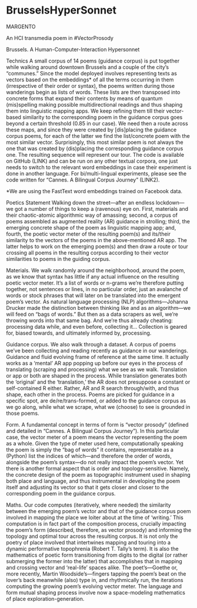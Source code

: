 # BrusselsHyperSonnet

MARGENTO

An HCI transmedia poem in #VectorProsody 

Brussels. A Human-Computer-Interaction Hypersonnet

Technics 
A small corpus of 14 poems (guidance corpus) is put together while walking around downtown Brussels and a couple of the city’s “communes.” Since the model deployed involves representing texts as vectors based on the embeddings* of all the terms occurring in them (irrespective of their order or syntax), the poems written during those wanderings begin as lists of words. These lists are then transposed into concrete forms that expand their contents by means of quantum (mis)spelling making possible multidirectional readings and thus shaping them into linguistic mapping apps. We keep refining them till their vector-based similarity to the corresponding poem in the guidance corpus goes beyond a certain threshold (0.85 in our case). We need then a route across these maps, and since they were created by [dis]placing the guidance corpus poems, for each of the latter we find the list/concrete poem with the most similar vector. Surprisingly, this most similar poem is not always the one that was created by (dis)placing the corresponding guidance corpus one. The resulting sequence will represent our tour.
The code is available on GitHub (LINK) and can be run on any other textual corpora, one just needs to switch to the relevant word embeddings in case their experiment is done in another language. For bi/multi-lingual experiments, please see the code written for “Cannes. A Bilingual Corpus Journey” (LINK2). 

*We are using the FastText word embeddings trained on Facebook data.  



Poetics Statement 
Walking down the street—after an endless lockdown—we got a number of things to keep a (ravenous) eye on. First, materials and their chaotic-atomic algorithmic way of amassing; second, a corpus of poems assembled as augmented reality (AR) guidance in strolling; third, the emerging concrete shape of the poem as linguistic mapping app; and, fourth, the poetic vector meter of the resulting poem(s) and its/their similarity to the vectors of the poems in the above-mentioned AR app. The latter helps to work on the emerging poem(s) and then draw a route or tour crossing all poems in the resulting corpus according to their vector similarities to poems in the guiding corpus. 

Materials. We walk randomly around the neighborhood, around the poem, as we know that syntax has little if any actual influence on the resulting poetic vector meter. It’s a list of words or n-grams we’re therefore putting together, not sentences or lines, in no particular order, just an avalanche of words or stock phrases that will later on be translated into the emergent poem’s vector. As natural language processing (NLP) algorithms—Johanna Drucker made the distinction between thinking like and as an algorithm—we will feed on “bags of words.” But then as a data scrapers as well, we’re throwing words into that same bag. And we’re thus already cheating: processing data while, and even before, collecting it… Collection is geared for, biased towards, and ultimately informed by, processing.

Guidance corpus. We also walk through a dataset. A corpus of poems we’ve been collecting and reading recently as guidance in our wanderings. Guidance and fluid evolving frame of reference at the same time. It actually works as a  ‘mental’ AR app popping up before our eyes in the process of translating (scraping and processing) what we see as we walk. Translation or app or both are shaped in the process. While translation generates both the ‘original’ and the ‘translation,’ the AR does not presuppose a constant or self-contained R either. Rather, AR and R search through/with, and thus shape, each other in the process. Poems are picked for guidance in a specific spot, are de/re/trans-formed, or added to the guidance corpus as we go along, while what we scrape, what we (choose) to see is grounded in those poems. 

Form. A fundamental concept in terms of form is “vector prosody” (defined and detailed in “Cannes. A Bilingual Corpus Journey”). In this particular case, the vector meter of a poem means the vector representing the poem as a whole. Given the type of meter used here, computationally speaking the poem is simply the “bag of words” it contains, representable as a (Python) list the indices of which—and therefore the order of words, alongside the poem’s syntax—do not really impact the poem’s vector. Yet there is another formal aspect that is order and topology-sensitive. Namely, the concrete design of the poem as topographic instrument used in shaping both place and language, and thus instrumental in developing the poem itself and adjusting its vector so that it gets closer and closer to the corresponding poem in the guidance corpus. 

Maths. Our code computes (iteratively, where needed) the similarity between the emerging poem’s vector and that of the guidance corpus poem involved in mapping the place we loiter about at the time of ‘writing.’ This computation is in fact part of the composition process, crucially impacting the poem’s form (described, therefore, as vector prosody) and informing the topology and optimal tour across the resulting corpus. It is not only the poetry of place involved that intertwines mapping and touring into a dynamic performative topophrenia (Robert T. Tally’s term). It is also the mathematics of poetic form transitioning from digits to the digital (or rather submerging the former into the latter) that accomplishes that in mapping and crossing vector and ‘real-life’ spaces alike. The poet’s—Goethe or, more recently, Martin Woodside’s—fingers tapping the poem’s beat on the lover’s back meanwhile (also) type in, and rhythmically run, the iterations computing the growing poem’s evolving vector meter. The language and form mutual shaping process involve now a space-modeling mathematics of place exploration-generation. 
